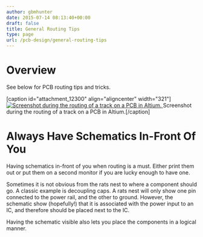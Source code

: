 ```yaml
---
author: gbmhunter
date: 2015-07-14 08:13:40+00:00
draft: false
title: General Routing Tips
type: page
url: /pcb-design/general-routing-tips
---
```


# Overview

See below for PCB routing tips and tricks.

[caption id="attachment_12300" align="aligncenter" width="321"][![Screenshot during the routing of a track on a PCB in Altium.](/images/2015/07/screenshot-during-routing-a-track-on-pcb-in-altium.png)
](/images/2015/07/screenshot-during-routing-a-track-on-pcb-in-altium.png) Screenshot during the routing of a track on a PCB in Altium.[/caption]

# Always Have Schematics In-Front Of You

Having schematics in-front of you when routing is a must. Either print them out or put them on a second monitor if you are lucky enough to have one.

Sometimes it is not obvious from the rats nest to where a component should go. A classic example is decoupling caps. A rats nest will only show one pin connected to the power rail, and the other to ground. However, the schematic show (hopefully!) that it is associated with the power input to an IC, and therefore should be placed next to the IC. 

Having the schematic visible also lets you place the components in a logical manner.
